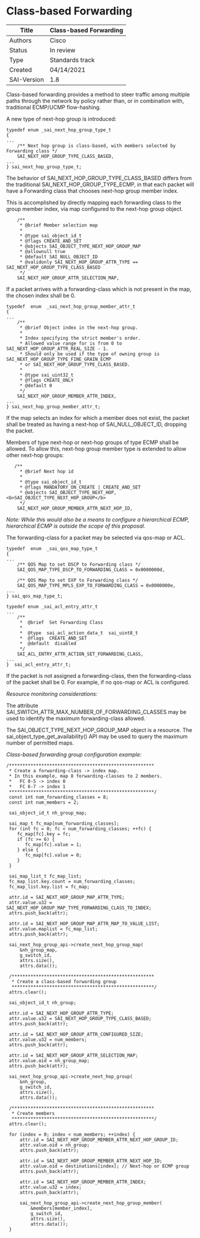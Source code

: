 # Class-based Forwarding

Title       | Class-based Forwarding
------------|----------------
Authors     | Cisco
Status      | In review
Type        | Standards track
Created     | 04/14/2021
SAI-Version | 1.8

Class-based forwarding provides a method to steer traffic among multiple paths through the network by policy rather than, or in combination with, traditional ECMP/UCMP flow-hashing.

A new type of next-hop group is introduced:

```
typedef enum _sai_next_hop_group_type_t
{
...
    /** Next hop group is class-based, with members selected by Forwarding class */
    SAI_NEXT_HOP_GROUP_TYPE_CLASS_BASED,
...
} sai_next_hop_group_type_t;
```

The behavior of SAI_NEXT_HOP_GROUP_TYPE_CLASS_BASED differs from the traditional SAI_NEXT_HOP_GROUP_TYPE_ECMP, in that each packet will have a Forwarding class that chooses next-hop group member index.

This is accomplished by directly mapping each forwarding class to the group member index, via map configured to the next-hop group object.

```
    /**
     * @brief Member selection map
     *
     * @type sai_object_id_t
     * @flags CREATE_AND_SET
     * @objects SAI_OBJECT_TYPE_NEXT_HOP_GROUP_MAP
     * @allownull true
     * @default SAI_NULL_OBJECT_ID
     * @validonly SAI_NEXT_HOP_GROUP_ATTR_TYPE == SAI_NEXT_HOP_GROUP_TYPE_CLASS_BASED
     */
    SAI_NEXT_HOP_GROUP_ATTR_SELECTION_MAP,
```

If a packet arrives with a forwarding-class which is not present in the map, the chosen index shall be 0.

```
typedef  enum  _sai_next_hop_group_member_attr_t
{
...
    /**
     * @brief Object index in the next-hop group.
     *
     * Index specifying the strict member's order.
     * Allowed value range for is from 0 to SAI_NEXT_HOP_GROUP_ATTR_REAL_SIZE - 1.
     * Should only be used if the type of owning group is SAI_NEXT_HOP_GROUP_TYPE_FINE_GRAIN_ECMP
     * or SAI_NEXT_HOP_GROUP_TYPE_CLASS_BASED.
     *
     * @type sai_uint32_t
     * @flags CREATE_ONLY
     * @default 0
     */
    SAI_NEXT_HOP_GROUP_MEMBER_ATTR_INDEX,
...
} sai_next_hop_group_member_attr_t;
```

If the map selects an index for which a member does not exist, the packet shall be treated as having a next-hop of SAI_NULL_OBJECT_ID, dropping the packet.

Members of type next-hop or next-hop groups of type ECMP shall be allowed. To allow this, next-hop group member type is extended to allow other next-hop groups:

```
   /**
     * @brief Next hop id
     *
     * @type sai_object_id_t
     * @flags MANDATORY_ON_CREATE | CREATE_AND_SET
     * @objects SAI_OBJECT_TYPE_NEXT_HOP, <b>SAI_OBJECT_TYPE_NEXT_HOP_GROUP</b>
     */
    SAI_NEXT_HOP_GROUP_MEMBER_ATTR_NEXT_HOP_ID,
```

*Note: While this would also be a means to configure a hierarchical ECMP, hierarchical ECMP is outside the scope of this proposal.*

The forwarding-class for a packet may be selected via qos-map or ACL.

```
typedef  enum  _sai_qos_map_type_t
{
...
    /** QOS Map to set DSCP to Forwarding class */
    SAI_QOS_MAP_TYPE_DSCP_TO_FORWARDING_CLASS = 0x0000000d,

    /** QOS Map to set EXP to Forwarding class */
    SAI_QOS_MAP_TYPE_MPLS_EXP_TO_FORWARDING_CLASS = 0x0000000e,
...
} sai_qos_map_type_t;
```

```
typedef enum _sai_acl_entry_attr_t
...
    /**
     *  @brief  Set Forwarding Class
     *
     *  @type  sai_acl_action_data_t  sai_uint8_t
     *  @flags  CREATE_AND_SET
     *  @default  disabled
     */
    SAI_ACL_ENTRY_ATTR_ACTION_SET_FORWARDING_CLASS,
...
}  sai_acl_entry_attr_t;
```

If the packet is not assigned a forwarding-class, then the forwarding-class of the packet shall be 0. For example, if no qos-map or ACL is configured.

*Resource monitoring considerations:*

The attribute SAI_SWITCH_ATTR_MAX_NUMBER_OF_FORWARDING_CLASSES may be used to identify the maximum forwarding-class allowed.

The SAI_OBJECT_TYPE_NEXT_HOP_GROUP_MAP object is a resource. The sai_object_type_get_availability() API may be used to query the maximum number of permitted maps.

*Class-based forwarding group configuration example:*
```
/******************************************************
 * Create a forwarding-class -> index map.
 * In this example, map 8 forwarding-classes to 2 members.
 *   FC 0-5 -> index 0
 *   FC 6-7 -> index 1
 ******************************************************/
 const int num_forwarding_classes = 8;
 const int num_members = 2;

 sai_object_id_t nh_group_map;

 sai_map_t fc_map[num_forwarding_classes];
 for (int fc = 0; fc < num_forwarding_classes; ++fc) {
    fc_map[fc].key = fc;
    if (fc >= 6) {
       fc_map[fc].value = 1;
    } else {
       fc_map[fc].value = 0;
    }
 }

 sai_map_list_t fc_map_list;
 fc_map_list.key.count = num_forwarding_classes;
 fc_map_list.key.list = fc_map;

 attr.id = SAI_NEXT_HOP_GROUP_MAP_ATTR_TYPE;
 attr.value.u32 = SAI_NEXT_HOP_GROUP_MAP_TYPE_FORWARDING_CLASS_TO_INDEX;
 attrs.push_back(attr);

 attr.id = SAI_NEXT_HOP_GROUP_MAP_ATTR_MAP_TO_VALUE_LIST;
 attr.value.maplist = fc_map_list;
 attrs.push_back(attr);

 sai_next_hop_group_api->create_next_hop_group_map(
     &nh_group_map,
     g_switch_id,
     attrs.size(),
     attrs.data());

 /*****************************************************
  * Create a class-based forwarding group
  *****************************************************/
 attrs.clear();

 sai_object_id_t nh_group;

 attr.id = SAI_NEXT_HOP_GROUP_ATTR_TYPE;
 attr.value.u32 = SAI_NEXT_HOP_GROUP_TYPE_CLASS_BASED;
 attrs.push_back(attr);

 attr.id = SAI_NEXT_HOP_GROUP_ATTR_CONFIGURED_SIZE;
 attr.value.u32 = num_members;
 attrs.push_back(attr);

 attr.id = SAI_NEXT_HOP_GROUP_ATTR_SELECTION_MAP;
 attr.value.oid = nh_group_map;
 attrs.push_back(attr);

 sai_next_hop_group_api->create_next_hop_group(
     &nh_group,
     g_switch_id,
     attrs.size(),
     attrs.data());

 /*****************************************************
  * Create members
  *****************************************************/
 attrs.clear();

 for (index = 0; index < num_members; ++index) {
     attr.id = SAI_NEXT_HOP_GROUP_MEMBER_ATTR_NEXT_HOP_GROUP_ID;
     attr.value.oid = nh_group;
     attrs.push_back(attr);

     attr.id = SAI_NEXT_HOP_GROUP_MEMBER_ATTR_NEXT_HOP_ID;
     attr.value.oid = destinations[index]; // Next-hop or ECMP group
     attrs.push_back(attr);

     attr.id = SAI_NEXT_HOP_GROUP_MEMBER_ATTR_INDEX;
     attr.value.u32 = index;
     attrs.push_back(attr);

     sai_next_hop_group_api->create_next_hop_group_member(
         &members[member_index],
         g_switch_id,
         attrs.size(),
         attrs.data());
 }
```
